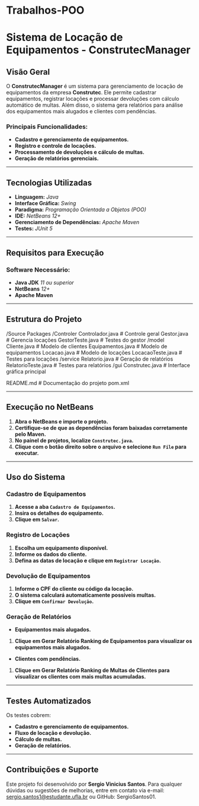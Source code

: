 # Trabalhos-POO

# **Sistema de Locação de Equipamentos - ConstrutecManager**

## **Visão Geral**
O **ConstrutecManager** é um sistema para gerenciamento de locação de equipamentos da empresa **Construtec**. Ele permite cadastrar equipamentos, registrar locações e processar devoluções com cálculo automático de multas. Além disso, o sistema gera relatórios para análise dos equipamentos mais alugados e clientes com pendências.

### **Principais Funcionalidades:**
- **Cadastro e gerenciamento de equipamentos.**
- **Registro e controle de locações.**
- **Processamento de devoluções e cálculo de multas.**
- **Geração de relatórios gerenciais.**

---

## **Tecnologias Utilizadas**
- **Linguagem:** *Java*
- **Interface Gráfica:** *Swing*
- **Paradigma:** *Programação Orientada a Objetos (POO)*
- **IDE:** *NetBeans 12+*
- **Gerenciamento de Dependências:** *Apache Maven*
- **Testes:** *JUnit 5*

---

## **Requisitos para Execução**

### **Software Necessário:**
- **Java JDK** *11 ou superior*
- **NetBeans** *12+*
- **Apache Maven**

---

## **Estrutura do Projeto**
/Source Packages
    /Controler
        Controlador.java         # Controle geral
        Gestor.java              # Gerencia locações
        GestorTeste.java         # Testes do gestor
    /model
        Cliente.java             # Modelo de clientes
        Equipamentos.java         # Modelo de equipamentos
        Locacao.java             # Modelo de locações
        LocacaoTeste.java       # Testes para locações
    /service
        Relatorio.java    # Geração de relatórios
        RelatorioTeste.java  # Testes para relatórios
    /gui
        Construtec.java           # Interface gráfica principal

README.md                        # Documentação do projeto
pom.xml

---

## **Execução no NetBeans**

1. **Abra o NetBeans e importe o projeto.**
2. **Certifique-se de que as dependências foram baixadas corretamente pelo Maven.**
3. **No painel de projetos, localize `Construtec.java`.**
4. **Clique com o botão direito sobre o arquivo e selecione `Run File` para executar.**

---

## **Uso do Sistema**

### **Cadastro de Equipamentos**
1. **Acesse a aba `Cadastro de Equipamentos`.**
2. **Insira os detalhes do equipamento.**
3. **Clique em `Salvar`.**

### **Registro de Locações**
1. **Escolha um equipamento disponível.**
2. **Informe os dados do cliente.**
3. **Defina as datas de locação e clique em `Registrar Locação`.**

### **Devolução de Equipamentos**
1. **Informe o CPF do cliente ou código da locação.**
2. **O sistema calculará automaticamente possíveis multas.**
3. **Clique em `Confirmar Devolução`.**

### **Geração de Relatórios**
- **Equipamentos mais alugados.**
1. **Clique em Gerar Relatório Ranking de Equipamentos para visualizar os equipamentos mais alugados.**
- **Clientes com pendências.**
1. **Clique em Gerar Relatório Ranking de Multas de Clientes para visualizar os clientes com mais multas acumuladas.**

---

## **Testes Automatizados**
Os testes cobrem:
- **Cadastro e gerenciamento de equipamentos.**
- **Fluxo de locação e devolução.**
- **Cálculo de multas.**
- **Geração de relatórios.**

---

## **Contribuições e Suporte**
Este projeto foi desenvolvido por **Sergio Vinicius Santos**. Para qualquer dúvidas ou sugestões de melhorias, entre em contato via e-mail: sergio.santos1@estudante.ufla.br ou GitHub: SergioSantos01.


